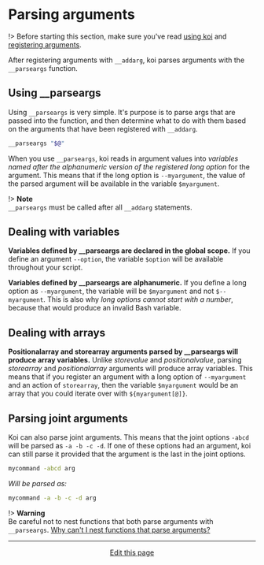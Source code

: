 # Parsing arguments
!> Before starting this section, make sure you've read [using koi](/using_koi) and [registering arguments](/registering_arguments).

After registering arguments with `__addarg`, koi parses arguments with the `__parseargs` function.

## Using __parseargs

Using `__parseargs` is very simple. It's purpose is to parse args that are passed into the function, and then determine what to do with them based on the arguments that have been registered with `__addarg`.
```bash
__parseargs "$@"
```

When you use `__parseargs`, koi reads in argument values into _variables named after the alphanumeric version of the registered long option_ for the argument. This means that if the long option is `--myargument`, the value of the parsed argument will be available in the variable `$myargument`.

!> **Note**<br>`__parseargs` must be called after all `__addarg` statements.

## Dealing with variables
**Variables defined by __parseargs are declared in the global scope.** If you define an argument `--option`, the variable `$option` will be available throughout your script.

**Variables defined by __parseargs are alphanumeric.** If you define a long option as `--myargument`, the variable will be `$myargument` and not `$--myargument`. This is also why _long options cannot start with a number_, because that would produce an invalid Bash variable.

## Dealing with arrays
**Positionalarray and storearray arguments parsed by __parseargs will produce array variables.** Unlike _storevalue_ and _positionalvalue_, parsing _storearray_ and _positionalarray_ arguments will produce array variables. This means that if you register an argument with a long option of `--myargument` and an action of `storearray`, then the variable `$myargument` would be an array that you could iterate over with `${myargument[@]}`.

## Parsing joint arguments
Koi can also parse joint arguments. This means that the joint options `-abcd` will be parsed as `-a -b -c -d`. If one of these options had an argument, koi can still parse it provided that the argument is the last in the joint options.
```bash
mycommand -abcd arg
```
_Will be parsed as:_
```bash
mycommand -a -b -c -d arg
```

!> **Warning**<br>Be careful not to nest functions that both parse arguments with `__parseargs`. [Why can't I nest functions that parse arguments?](/faq?id=why-can39t-i-nest-functions-that-parse-arguments)

<hr>
<div style="text-align:center">
	<a class="edit-link" href="https://github.com/wcarhart/docs/blob/master/docs/koi/parsing_arguments.md" target="_blank"><i class="fas fa-edit"></i> Edit this page</a>
</div>